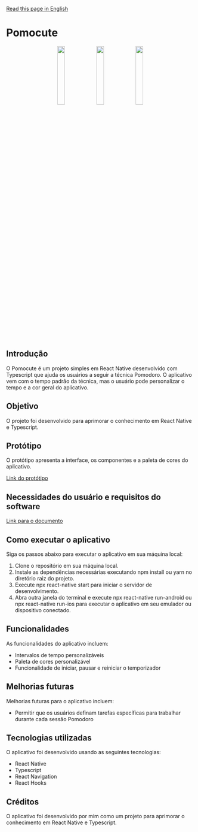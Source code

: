 [Read this page in English](https://github.com/0317IL/Pomocute/blob/master/README.md)

# Pomocute

<div align="center">
  <img src="https://github.com/I-Lima/Pomocute/assets/83174653/de451ca9-a888-4668-b154-0dffb2a4d21b" width="20%" />
  <img src="https://github.com/I-Lima/Pomocute/assets/83174653/0bbcc8f0-43d1-4e4e-84ab-2f3ac42b0218" width="20%" />
  <img src="https://github.com/I-Lima/Pomocute/assets/83174653/70dab74d-6bc2-4e50-a57e-196ff084a8f1" width="20%" />
</div>

## Introdução

O Pomocute é um projeto simples em React Native desenvolvido com Typescript que ajuda os usuários a seguir a técnica Pomodoro. O aplicativo vem com o tempo padrão da técnica, mas o usuário pode personalizar o tempo e a cor geral do aplicativo.

## Objetivo

O projeto foi desenvolvido para aprimorar o conhecimento em React Native e Typescript.

## Protótipo

O protótipo apresenta a interface, os componentes e a paleta de cores do aplicativo.

[Link do protótipo](https://www.figma.com/file/Z1sibEdllMCY8VdhwJRBbP/Pomocute?type=design&node-id=0%3A1&mode=design&t=pCrg2okKozaDqSlA-1)

## Necessidades do usuário e requisitos do software
[Link para o documento](https://drive.google.com/file/d/16-7RF1g7K0XVfns5gybkrTUmNJ-AiuvT/view?usp=sharing)


## Como executar o aplicativo

Siga os passos abaixo para executar o aplicativo em sua máquina local:

1. Clone o repositório em sua máquina local.
2. Instale as dependências necessárias executando npm install ou yarn no diretório raiz do projeto.
3. Execute npx react-native start para iniciar o servidor de desenvolvimento.
4. Abra outra janela do terminal e execute npx react-native run-android ou npx react-native run-ios para executar o aplicativo em seu emulador ou dispositivo conectado.

## Funcionalidades

As funcionalidades do aplicativo incluem:

- Intervalos de tempo personalizáveis
- Paleta de cores personalizável
- Funcionalidade de iniciar, pausar e reiniciar o temporizador

## Melhorias futuras

Melhorias futuras para o aplicativo incluem:

- Permitir que os usuários definam tarefas específicas para trabalhar durante cada sessão Pomodoro

## Tecnologias utilizadas

O aplicativo foi desenvolvido usando as seguintes tecnologias:

- React Native
- Typescript
- React Navigation
- React Hooks

## Créditos

O aplicativo foi desenvolvido por mim como um projeto para aprimorar o conhecimento em React Native e Typescript.
